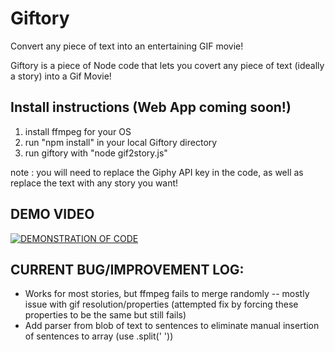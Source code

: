 # Giftory
Convert any piece of text into an entertaining GIF movie! 

Giftory is a piece of Node code that lets you covert any piece of text (ideally a story) into a Gif Movie! 

## Install instructions (Web App coming soon!)

1. install ffmpeg for your OS
2. run "npm install" in your local Giftory directory
3. run giftory with "node gif2story.js"

note : you will need to replace the Giphy API key in the code, as well as replace the text with any story you want!

## DEMO VIDEO

[![DEMONSTRATION OF CODE](https://img.youtube.com/vi/https://youtu.be/iTZEAAA_dsM/0.jpg)](https://www.youtube.com/watch?v=https://youtu.be/iTZEAAA_dsM)

## CURRENT BUG/IMPROVEMENT LOG:

- Works for most stories, but ffmpeg fails to merge randomly -- mostly issue with gif resolution/properties (attempted fix by forcing these properties to be the same but still fails)
- Add parser from blob of text to sentences to eliminate manual insertion of sentences to array (use .split(' '))

